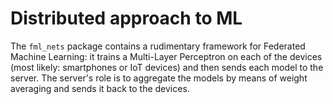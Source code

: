 # Distributed approach to ML

The `fml_nets` package contains a rudimentary framework for Federated Machine Learning: it trains a Multi-Layer Perceptron on each of the devices (most likely: smartphones or IoT devices) and then sends each model to the server. The server's role is to aggregate the models by means of weight averaging and sends it back to the devices.

